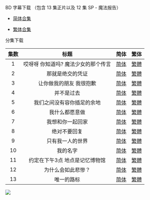 BD 字幕下载 （包含 13 集正片以及 12 集 SP - 魔法报告）

- [简体合集](https://raw.githubusercontent.com/tastysugar/SweetSub-source/master/Magia%20Record/%5BSweetSub%26EnkanRec%5D%20Magia%20Record.chs.zip)

- [繁体合集](https://raw.githubusercontent.com/tastysugar/SweetSub-source/master/Magia%20Record/%5BSweetSub%26EnkanRec%5D%20Magia%20Record.cht.zip)

分集下载

| 集数 |                 标题                  |                             简体                             |                             繁体                             |
| :--: | :-----------------------------------: | :----------------------------------------------------------: | :----------------------------------------------------------: |
|  1   | 哎呀呀  你知道吗?  魔法少女的那个传言 | [简体](https://raw.githubusercontent.com/tastysugar/SweetSub-source/master/Magia%20Record/%5BSweetSub%26EnkanRec%5D%20Magia%20Record%20-%2001.chs.ass) | [繁體](https://raw.githubusercontent.com/tastysugar/SweetSub-source/master/Magia%20Record/%5BSweetSub%26EnkanRec%5D%20Magia%20Record%20-%2001.cht.ass) |
|  2   |           那就是绝交的凭证            | [简体](https://raw.githubusercontent.com/tastysugar/SweetSub-source/master/Magia%20Record/%5BSweetSub%26EnkanRec%5D%20Magia%20Record%20-%2002.chs.ass) | [繁體](https://raw.githubusercontent.com/tastysugar/SweetSub-source/master/Magia%20Record/%5BSweetSub%26EnkanRec%5D%20Magia%20Record%20-%2002.cht.ass) |
|  3   |       让你做我的朋友  我很抱歉        | [简体](https://raw.githubusercontent.com/tastysugar/SweetSub-source/master/Magia%20Record/%5BSweetSub%26EnkanRec%5D%20Magia%20Record%20-%2003.chs.ass) | [繁體](https://raw.githubusercontent.com/tastysugar/SweetSub-source/master/Magia%20Record/%5BSweetSub%26EnkanRec%5D%20Magia%20Record%20-%2003.cht.ass) |
|  4   |              并不是过去               | [简体](https://raw.githubusercontent.com/tastysugar/SweetSub-source/master/Magia%20Record/%5BSweetSub%26EnkanRec%5D%20Magia%20Record%20-%2004.chs.ass) | [繁體](https://raw.githubusercontent.com/tastysugar/SweetSub-source/master/Magia%20Record/%5BSweetSub%26EnkanRec%5D%20Magia%20Record%20-%2004.cht.ass) |
|  5   |      我们之间没有容你插足的余地       | [简体](https://raw.githubusercontent.com/tastysugar/SweetSub-source/master/Magia%20Record/%5BSweetSub%26EnkanRec%5D%20Magia%20Record%20-%2005.chs.ass) | [繁體](https://raw.githubusercontent.com/tastysugar/SweetSub-source/master/Magia%20Record/%5BSweetSub%26EnkanRec%5D%20Magia%20Record%20-%2005.cht.ass) |
|  6   |            我什么都愿意做             | [简体](https://raw.githubusercontent.com/tastysugar/SweetSub-source/master/Magia%20Record/%5BSweetSub%26EnkanRec%5D%20Magia%20Record%20-%2006.chs.ass) | [繁體](https://raw.githubusercontent.com/tastysugar/SweetSub-source/master/Magia%20Record/%5BSweetSub%26EnkanRec%5D%20Magia%20Record%20-%2006.cht.ass) |
|  7   |           我想和你一起回家            | [简体](https://raw.githubusercontent.com/tastysugar/SweetSub-source/master/Magia%20Record/%5BSweetSub%26EnkanRec%5D%20Magia%20Record%20-%2007.chs.ass) | [繁體](https://raw.githubusercontent.com/tastysugar/SweetSub-source/master/Magia%20Record/%5BSweetSub%26EnkanRec%5D%20Magia%20Record%20-%2007.cht.ass) |
|  8   |             绝对不要回复              | [简体](https://raw.githubusercontent.com/tastysugar/SweetSub-source/master/Magia%20Record/%5BSweetSub%26EnkanRec%5D%20Magia%20Record%20-%2008.chs.ass) | [繁體](https://raw.githubusercontent.com/tastysugar/SweetSub-source/master/Magia%20Record/%5BSweetSub%26EnkanRec%5D%20Magia%20Record%20-%2008.cht.ass) |
|  9   |           只有我一人的世界            | [简体](https://raw.githubusercontent.com/tastysugar/SweetSub-source/master/Magia%20Record/%5BSweetSub%26EnkanRec%5D%20Magia%20Record%20-%2009.chs.ass) | [繁體](https://raw.githubusercontent.com/tastysugar/SweetSub-source/master/Magia%20Record/%5BSweetSub%26EnkanRec%5D%20Magia%20Record%20-%2009.cht.ass) |
|  10  |               我的名字                | [简体](https://raw.githubusercontent.com/tastysugar/SweetSub-source/master/Magia%20Record/%5BSweetSub%26EnkanRec%5D%20Magia%20Record%20-%2010.chs.ass) | [繁體](https://raw.githubusercontent.com/tastysugar/SweetSub-source/master/Magia%20Record/%5BSweetSub%26EnkanRec%5D%20Magia%20Record%20-%2010.cht.ass) |
|  11  |    约定在下午3点  地点是记忆博物馆    | [简体](https://raw.githubusercontent.com/tastysugar/SweetSub-source/master/Magia%20Record/%5BSweetSub%26EnkanRec%5D%20Magia%20Record%20-%2011.chs.ass) | [繁體](https://raw.githubusercontent.com/tastysugar/SweetSub-source/master/Magia%20Record/%5BSweetSub%26EnkanRec%5D%20Magia%20Record%20-%2011.cht.ass) |
|  12  |          为什么会如此悲惨？           | [简体](https://raw.githubusercontent.com/tastysugar/SweetSub-source/master/Magia%20Record/%5BSweetSub%26EnkanRec%5D%20Magia%20Record%20-%2012.chs.ass) | [繁體](https://raw.githubusercontent.com/tastysugar/SweetSub-source/master/Magia%20Record/%5BSweetSub%26EnkanRec%5D%20Magia%20Record%20-%2012.cht.ass) |
|  13  |              唯一的路标               | [简体](https://raw.githubusercontent.com/tastysugar/SweetSub-source/master/Magia%20Record/%5BSweetSub%26EnkanRec%5D%20Magia%20Record%20-%2013.chs.ass) | [繁體](https://raw.githubusercontent.com/tastysugar/SweetSub-source/master/Magia%20Record/%5BSweetSub%26EnkanRec%5D%20Magia%20Record%20-%2013.cht.ass) |


![](https://i.loli.net/2020/01/07/SyA6CmUgXOxnG1B.png)